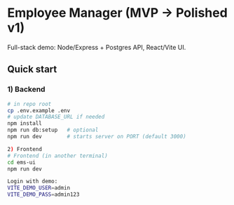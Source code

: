 # Employee Manager (MVP → Polished v1)

Full-stack demo: Node/Express + Postgres API, React/Vite UI.

## Quick start

### 1) Backend

```bash
# in repo root
cp .env.example .env
# update DATABASE_URL if needed
npm install
npm run db:setup   # optional
npm run dev        # starts server on PORT (default 3000)

2) Frontend
# Frontend (in another terminal)
cd ems-ui
npm run dev

Login with demo:
VITE_DEMO_USER=admin
VITE_DEMO_PASS=admin123